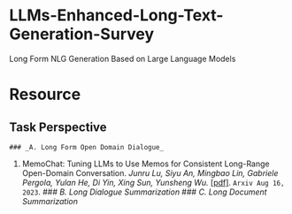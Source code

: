 # LLMs-Enhanced-Long-Text-Generation-Survey
Long Form NLG Generation  Based on Large Language Models
# **Resource**
  ## Task Perspective
    ### _A. Long Form Open Domain Dialogue_
  1. MemoChat: Tuning LLMs to Use Memos for Consistent Long-Range Open-Domain Conversation. _Junru Lu, Siyu An, Mingbao Lin, Gabriele Pergola, Yulan He, Di Yin, Xing Sun, Yunsheng Wu._ [\[pdf\]](https://arxiv.org/pdf/2308.08239.pdf). `Arxiv Aug 16, 2023`.
    ### _B. Long Dialogue Summarization_
    ### _C. Long Document Summarization_
